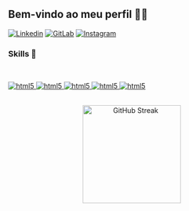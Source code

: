 ## Bem-vindo ao meu perfil 👋🏼 


[![Linkedin](https://img.shields.io/badge/LinkedIn-0077B5?style=for-the-badge&logo=linkedin&logoColor=white)](https://www.linkedin.com/in/tom%C3%A1s-melo-b397182a1/t)
[![GitLab](https://img.shields.io/badge/GitLab-330F63?style=for-the-badge&logo=gitlab&logoColor=white)](https://gitlab.com/hhtomaswt11)
[![Instagram](https://img.shields.io/badge/Instagram-E4405F?style=for-the-badge&logo=instagram&logoColor=white)](https://www.instagram.com/ttoomasmeloo11/)


<!--       ![hhtomaswt11 GitHub stats](https://github-readme-stats.vercel.app/api?username=hhtomaswt11&show_icons=true&theme=transparent)      -->


### Skills 🤖

<div style="display: inline_block"><br/>

<a href = "https://www.haskell.org/"> <img align = "haskell" alt ="html5" src="https://img.shields.io/badge/Haskell-5e5086?style=for-the-badge&logo=haskell&logoColor=white"/> </a> 
<a href= "https://www.cprogramming.com/" > <img align = "c" alt ="html5" src="https://img.shields.io/badge/C-00599C?style=for-the-badge&logo=c&logoColor=white"/> </a> 
<a href = "https://www.java.com/pt-BR/"> <img align = "java" alt ="html5" src="https://img.shields.io/badge/Java-ED8B00?style=for-the-badge&logo=openjdk&logoColor=white"/> </a> 
<a href = "https://www.mysql.com/"> <img align = "mysql" alt ="html5" src="https://img.shields.io/badge/MySQL-00000F?style=for-the-badge&logo=mysql&logoColor=white"/> </a> 
<a href = "https://www.python.org/"> <img align = "python" alt ="html5" src="https://img.shields.io/badge/Python-14354C?style=for-the-badge&logo=python&logoColor=white"/> </a> 



</div><br/>



<div align="center">
  <a href="https://git.io/streak-stats">
    <img height=200 align="center" src="https://streak-stats.demolab.com?user=hhtomaswt11&theme=shadow-green&border_radius=4&date_format=j%20M%5B%20Y%5D" alt="GitHub Streak" />
  </a>
</div>
